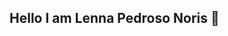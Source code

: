 ## Hello I am Lenna Pedroso Noris 👋

<!--
**lenpedroso/lenpedroso** is a ✨ _special_ ✨ repository because its `README.md` (this file) appears on your GitHub profile.


---

## 🌍 En qué me enfoco
- 📡 Monitoreo y análisis de **PM2.5/PM10** con sensores de bajo costo y referencia.
- 🏙️ Diseño de **redes urbanas** de sensores (planificación, QA/QC, validación, calibración).
- 📈 **Análisis estadístico** aplicado a calidad del aire (tendencias, estacionalidad, clustering, HMM).
- ⚙️ **Ingeniería ambiental** y **procesos sostenibles** (data-driven).

---

## 🧰 Herramientas y stack
- Lenguajes: **R**, **LaTeX**
- Paquetes/temas: `tidyverse`, `openair`, `depmixS4`, `ggplot2`, `broom`
- Flujo: ciencia de datos reproducible, reportes en **Rmarkdown/LaTeX**, control de versiones con **Git/GitHub**.

<p>
  <img src="https://skillicons.dev/icons?i=r,latex,git,github,linux,vscode" />
</p>

---

## 📌 Proyectos destacados
- 🌫️ **Red urbana de 100+ sensores de PM** — diseño de despliegue, validación y visualización.
- 📊 **Modelos HMM para PM** — clasificación de estados de contaminación con `depmixS4`.
- 🧪 **Calibración de sensores** — integración con estaciones de referencia, QA/QC y evaluación de sesgos.


---

## 📫 Contacto
- 📧 lpedroson@estudiante.uc.cl

> Si te interesan colaboraciones en **monitoreo urbano de PM**, **modelado estadístico** o **procesos sostenibles**, ¡conversemos!
